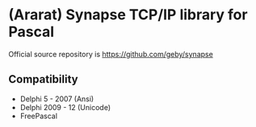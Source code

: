 # (Ararat) Synapse TCP/IP library for Pascal
Official source repository is https://github.com/geby/synapse

## Compatibility
* Delphi 5 - 2007 (Ansi)
* Delphi 2009 - 12 (Unicode)
* FreePascal

